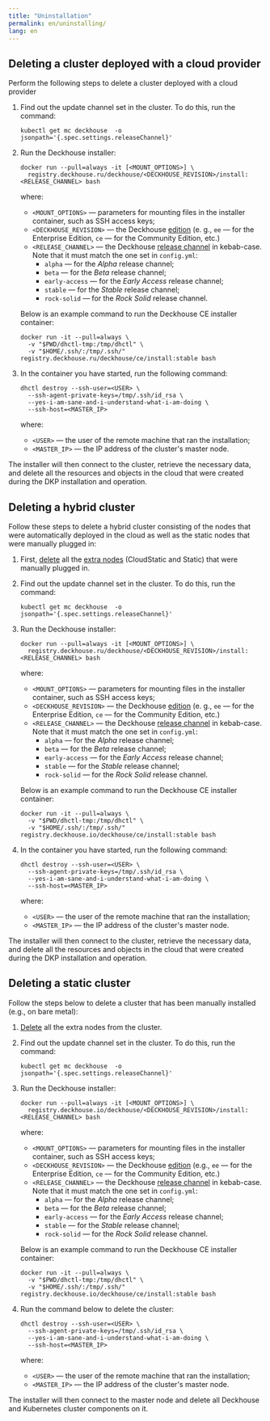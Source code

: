 ```yaml
---
title: "Uninstallation"
permalink: en/uninstalling/
lang: en
---
```


## Deleting a cluster deployed with a cloud provider

Perform the following steps to delete a cluster deployed with a cloud provider

1. Find out the update channel set in the cluster. To do this, run the command:

   ```shell
   kubectl get mc deckhouse  -o jsonpath='{.spec.settings.releaseChannel}'
   ```

2. Run the Deckhouse installer:

   ```shell
   docker run --pull=always -it [<MOUNT_OPTIONS>] \
     registry.deckhouse.ru/deckhouse/<DECKHOUSE_REVISION>/install:<RELEASE_CHANNEL> bash
   ```

   where:
   - `<MOUNT_OPTIONS>` — parameters for mounting files in the installer container, such as SSH access keys;
   - `<DECKHOUSE_REVISION>` — the Deckhouse [edition](../revision-comparison.html) (e. g., `ee` — for the Enterprise Edition, `ce` — for the Community Edition, etc.)
   - `<RELEASE_CHANNEL>` — the Deckhouse [release channel](../modules/deckhouse/configuration.html#parameters-releasechannel) in kebab-case. Note that it must match the one set in `config.yml`:
     - `alpha` — for the *Alpha* release channel;
     - `beta` — for the *Beta* release channel;
     - `early-access` — for the *Early Access* release channel;
     - `stable` — for the *Stable* release channel;
     - `rock-solid` — for the *Rock Solid* release channel.

   Below is an example command to run the Deckhouse CE installer container:

   ```shell
   docker run -it --pull=always \
     -v "$PWD/dhctl-tmp:/tmp/dhctl" \
     -v "$HOME/.ssh/:/tmp/.ssh/" registry.deckhouse.ru/deckhouse/ce/install:stable bash
   ```

3. In the container you have started, run the following command:

   ```shell
   dhctl destroy --ssh-user=<USER> \
     --ssh-agent-private-keys=/tmp/.ssh/id_rsa \
     --yes-i-am-sane-and-i-understand-what-i-am-doing \
     --ssh-host=<MASTER_IP>
   ```

   where:
   - `<USER>` — the user of the remote machine that ran the installation;
   - `<MASTER_IP>` — the IP address of the cluster's master node.

The installer will then connect to the cluster, retrieve the necessary data, and delete all the resources and objects in the cloud that were created during the DKP installation and operation.

## Deleting a hybrid cluster

Follow these steps to delete a hybrid cluster consisting of the nodes that were automatically deployed in the cloud as well as the static nodes that were manually plugged in:

1. First, [delete](../modules/node-manager/faq.html#how-to-clean-up-a-node-for-adding-to-the-cluster) all the [extra nodes](../modules/node-manager/cr.html#nodegroup-v1-spec-nodetype) (CloudStatic and Static) that were manually plugged in.

2. Find out the update channel set in the cluster. To do this, run the command:

   ```shell
   kubectl get mc deckhouse  -o jsonpath='{.spec.settings.releaseChannel}'
   ```

3. Run the Deckhouse installer:

   ```shell
   docker run --pull=always -it [<MOUNT_OPTIONS>] \
     registry.deckhouse.ru/deckhouse/<DECKHOUSE_REVISION>/install:<RELEASE_CHANNEL> bash
   ```

   where:
   - `<MOUNT_OPTIONS>` — parameters for mounting files in the installer container, such as SSH access keys;
   - `<DECKHOUSE_REVISION>` — the Deckhouse [edition](../revision-comparison.html) (e. g., `ee` — for the Enterprise Edition, `ce` — for the Community Edition, etc.)
   - `<RELEASE_CHANNEL>` — the Deckhouse [release channel](../modules/deckhouse/configuration.html#parameters-releasechannel) in kebab-case. Note that it must match the one set in `config.yml`:
     - `alpha` — for the *Alpha* release channel;
     - `beta` — for the *Beta* release channel;
     - `early-access` — for the *Early Access* release channel;
     - `stable` — for the *Stable* release channel;
     - `rock-solid` — for the *Rock Solid* release channel.

   Below is an example command to run the Deckhouse CE installer container:

   ```shell
   docker run -it --pull=always \
     -v "$PWD/dhctl-tmp:/tmp/dhctl" \
     -v "$HOME/.ssh/:/tmp/.ssh/" registry.deckhouse.io/deckhouse/ce/install:stable bash
   ```

4. In the container you have started, run the following command:

   ```shell
   dhctl destroy --ssh-user=<USER> \
     --ssh-agent-private-keys=/tmp/.ssh/id_rsa \
     --yes-i-am-sane-and-i-understand-what-i-am-doing \
     --ssh-host=<MASTER_IP>
   ```

   where:
   - `<USER>` — the user of the remote machine that ran the installation;
   - `<MASTER_IP>` — the IP address of the cluster's master node.

The installer will then connect to the cluster, retrieve the necessary data, and delete all the resources and objects in the cloud that were created during the DKP installation and operation.

## Deleting a static cluster

Follow the steps below to delete a cluster that has been manually installed (e.g., on bare metal):

1. [Delete](../modules/node-manager/faq.html#how-to-clean-up-a-node-for-adding-to-the-cluster) all the extra nodes from the cluster.

2. Find out the update channel set in the cluster. To do this, run the command:

   ```shell
   kubectl get mc deckhouse  -o jsonpath='{.spec.settings.releaseChannel}'
   ```

3. Run the Deckhouse installer:

   ```shell
   docker run --pull=always -it [<MOUNT_OPTIONS>] \
     registry.deckhouse.io/deckhouse/<DECKHOUSE_REVISION>/install:<RELEASE_CHANNEL> bash
   ```

   where:
   - `<MOUNT_OPTIONS>` — parameters for mounting files in the installer container, such as SSH access keys;
   - `<DECKHOUSE_REVISION>` — the Deckhouse [edition](../revision-comparison.html) (e.g., `ee` — for the Enterprise Edition, `ce` — for the Community Edition, etc.)
   - `<RELEASE_CHANNEL>` — the Deckhouse [release channel](../modules/deckhouse/configuration.html#parameters-releasechannel) in kebab-case. Note that it must match the one set in `config.yml`:
     - `alpha` — for the *Alpha* release channel;
     - `beta` — for the *Beta* release channel;
     - `early-access` — for the *Early Access* release channel;
     - `stable` — for the *Stable* release channel;
     - `rock-solid` — for the *Rock Solid* release channel.

   Below is an example command to run the Deckhouse CE installer container:

   ```shell
   docker run -it --pull=always \
     -v "$PWD/dhctl-tmp:/tmp/dhctl" \
     -v "$HOME/.ssh/:/tmp/.ssh/" registry.deckhouse.io/deckhouse/ce/install:stable bash
   ```

4. Run the command below to delete the cluster:

   ```shell
   dhctl destroy --ssh-user=<USER> \
     --ssh-agent-private-keys=/tmp/.ssh/id_rsa \
     --yes-i-am-sane-and-i-understand-what-i-am-doing \
     --ssh-host=<MASTER_IP>
   ```

   where:
   - `<USER>` — the user of the remote machine that ran the installation;
   - `<MASTER_IP>` — the IP address of the cluster's master node.

The installer will then connect to the master node and delete all Deckhouse and Kubernetes cluster components on it.
